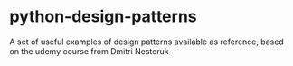 # python-design-patterns
A set of useful examples of design patterns available as reference, based on the udemy course from Dmitri Nesteruk
